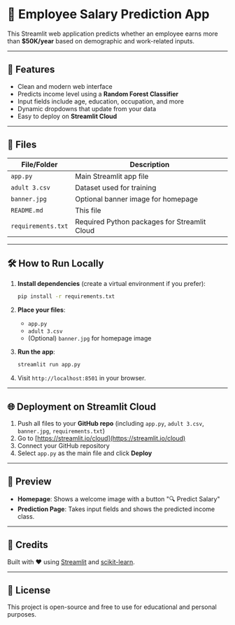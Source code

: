 # 💼 Employee Salary Prediction App

This Streamlit web application predicts whether an employee earns more than **$50K/year** based on demographic and work-related inputs.

---

## 🚀 Features

- Clean and modern web interface
- Predicts income level using a **Random Forest Classifier**
- Input fields include age, education, occupation, and more
- Dynamic dropdowns that update from your data
- Easy to deploy on **Streamlit Cloud**

---

## 📁 Files

| File/Folder     | Description                                      |
|------------------|--------------------------------------------------|
| `app.py`         | Main Streamlit app file                         |
| `adult 3.csv`    | Dataset used for training                       |
| `banner.jpg`     | Optional banner image for homepage              |
| `README.md`      | This file                                       |
| `requirements.txt` | Required Python packages for Streamlit Cloud |

---

## 🛠️ How to Run Locally

1. **Install dependencies** (create a virtual environment if you prefer):

    ```bash
    pip install -r requirements.txt
    ```

2. **Place your files**:
    - `app.py`
    - `adult 3.csv`
    - (Optional) `banner.jpg` for homepage image

3. **Run the app**:

    ```bash
    streamlit run app.py
    ```

4. Visit `http://localhost:8501` in your browser.

---

## 🌐 Deployment on Streamlit Cloud

1. Push all files to your **GitHub repo** (including `app.py`, `adult 3.csv`, `banner.jpg`, `requirements.txt`)
2. Go to [https://streamlit.io/cloud](https://streamlit.io/cloud)
3. Connect your GitHub repository
4. Select `app.py` as the main file and click **Deploy**

---

## 📸 Preview

- **Homepage**: Shows a welcome image with a button "🔍 Predict Salary"
- **Prediction Page**: Takes input fields and shows the predicted income class.

---

## 🤝 Credits

Built with ❤️ using [Streamlit](https://streamlit.io/) and [scikit-learn](https://scikit-learn.org/).

---

## 📄 License

This project is open-source and free to use for educational and personal purposes.

